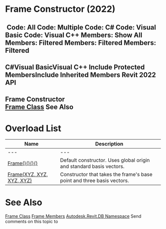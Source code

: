 # Frame Constructor (2022)

﻿
 Code: All Code: Multiple Code: C# Code: Visual Basic Code: Visual C++  Members: Show All Members: Filtered Members: Filtered Members: Filtered   
---  
C#Visual BasicVisual C++
Include Protected MembersInclude Inherited Members
Revit 2022 API  
---  
Frame Constructor   
[Frame Class](d44b3fd1-34d0-bfd0-55f6-de24235edf2e.md "Frame Class") See Also  
---  
# Overload List
| Name | Description |
| --- | --- |
| --- | --- | --- |
| [Frame()()()()](c7377867-7820-d794-dc11-83dae15a3a19.md "Frame Constructor") | Default constructor. Uses global origin and standard basis vectors. |
| [Frame(XYZ, XYZ, XYZ, XYZ)](54dba681-7199-f73f-2908-9bbe54689f6d.md "Frame Constructor \(XYZ, XYZ, XYZ, XYZ\)") | Constructor that takes the frame's base point and three basis vectors. |

# See Also
[Frame Class](d44b3fd1-34d0-bfd0-55f6-de24235edf2e.md "Frame Class")
[Frame Members](30cf3b18-61c6-f110-cfd0-7544b97bfb10.md "Frame Members")
[Autodesk.Revit.DB Namespace](87546ba7-461b-c646-cbb1-2cb8f5bff8b2.md "Autodesk.Revit.DB Namespace")
Send comments on this topic to 
